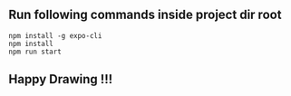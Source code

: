 

## Run following commands inside project dir root
```
npm install -g expo-cli
npm install
npm run start
```
## Happy Drawing !!! 
